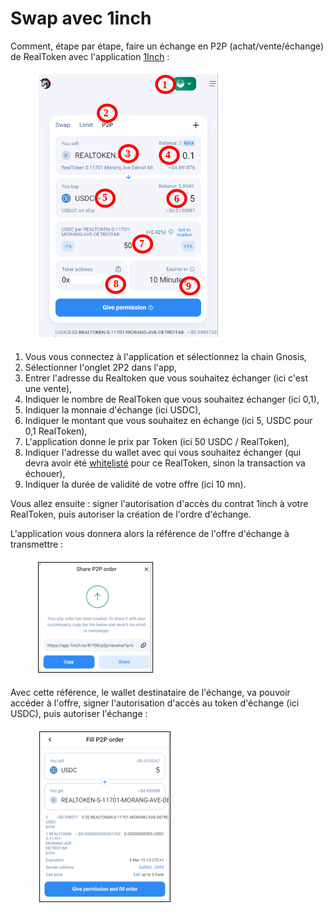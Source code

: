 # Swap avec 1inch

Comment, étape par étape, faire un échange en P2P (achat/vente/échange) de RealToken avec l'application [1Inch](https://app.1inch.io/) :&#x20;

<figure><img src="../../../.gitbook/assets/image (28).png" alt=""><figcaption></figcaption></figure>

1. Vous vous connectez à l'application et sélectionnez la chain Gnosis,
2. Sélectionner l'onglet 2P2 dans l'app,
3. Entrer l'adresse du Realtoken que vous souhaitez échanger (ici c'est une vente),
4. Indiquer le nombre de RealToken que vous souhaitez échanger (ici 0,1),
5. Indiquer la monnaie d'échange (ici USDC),
6. Indiquer le montant que vous souhaitez en échange (ici 5, USDC pour 0,1 RealToken),
7. L'application donne le prix par Token (ici 50 USDC / RealToken),
8. Indiquer l'adresse du wallet avec qui vous souhaitez échanger (qui devra avoir été [whitelisté](../../site-realt/procedure-de-whitelisting.md) pour ce RealToken, sinon la transaction va échouer),
9. Indiquer la durée de validité de votre offre (ici 10 mn).

Vous allez ensuite : signer l'autorisation d'accès du contrat 1inch à votre RealToken, puis autoriser la création de l'ordre d'échange.

L'application vous donnera alors la référence de l'offre d'échange à transmettre :&#x20;

<figure><img src="../../../.gitbook/assets/image (101).png" alt=""><figcaption></figcaption></figure>

Avec cette référence, le wallet destinataire de l'échange, va pouvoir accéder à l'offre, signer l'autorisation d'accès au token d'échange (ici USDC), puis autoriser l'échange :&#x20;

<figure><img src="../../../.gitbook/assets/image (27).png" alt=""><figcaption></figcaption></figure>
